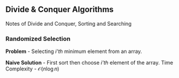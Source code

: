 ## Divide & Conquer Algorithms

Notes of Divide and Conquer, Sorting and Searching

### Randomized Selection

**Problem** - Selecting *i'th* minimum element from an array.

**Naive Solution** - First sort then choose *i'th* element of the array. Time Complexity - $\mathcal{O}(n\log n)$




